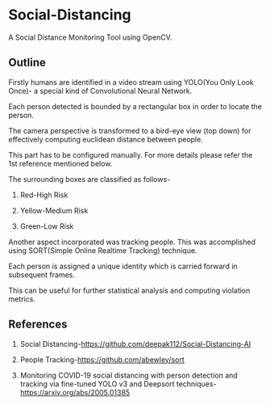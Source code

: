 # Social-Distancing

A Social Distance Monitoring Tool using OpenCV.

## Outline

Firstly humans are identified in a video stream using YOLO(You Only Look Once)- a special kind of Convolutional Neural Network. 

Each person detected is bounded by a rectangular box in order to locate the person.

The camera perspective is transformed to a bird-eye view (top down) for effectively computing euclidean distance between people.

This part has to be configured manually. For more details please refer the 1st reference mentioned below.

The surrounding boxes are classified as follows-

1) Red-High Risk

2) Yellow-Medium Risk

3) Green-Low Risk

Another aspect incorporated was tracking people. This was accomplished using SORT(Simple Online Realtime Tracking) technique.

Each person is assigned a unique identity which is carried forward in subsequent frames.

This can be useful for further statistical analysis and computing violation metrics.

## References

1) Social Distancing-https://github.com/deepak112/Social-Distancing-AI

2) People Tracking-https://github.com/abewley/sort

3) Monitoring COVID-19 social distancing with person detection and tracking via fine-tuned YOLO v3 and Deepsort techniques-https://arxiv.org/abs/2005.01385




 
